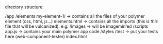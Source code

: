 directory structure:

/app
  /elements
    my-element-1/ -> contains all the files of your polymer element (css, html, js...)
    elements.html -> contains all the imports (this is *this* file that will be vulcanized). e.g:
      <link rel="import" href="../../bower_components/core-item/core-item.html">
      <link rel="import" href="yo-greeting/yo-greeting.html">
  /images -> will be imagemin'ed
  /scripts
    app.js -> contains your main polymer app code
  /styles
  /test -> put your tests here (web-component-tester)
  index.html
